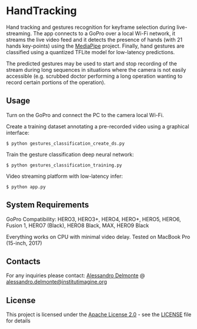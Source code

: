 # HandTracking

Hand tracking and gestures recognition for keyframe selection during live-streaming. The app connects to a GoPro over
a local Wi-Fi network, it streams the live video feed and it detects the presence of hands (with 21 hands key-points) 
using the [MediaPipe](https://google.github.io/mediapipe/) project. Finally, hand gestures are classified using a 
quantized TFLite model for low-latency predictions.

The predicted gestures may be used to start and stop recording of the stream during long sequences in situations where
the camera is not easily accessible (e.g. scrubbed doctor performing a long operation wanting to record certain
portions of the operation).

## Usage

Turn on the GoPro and connect the PC to the camera local Wi-Fi.

Create a training dataset annotating a pre-recorded video using a graphical interface:
```shell
$ python gestures_classification_create_ds.py
```

Train the gesture classification deep neural network:
```shell
$ python gestures_classification_training.py
```

Video streaming platform with low-latency infer:
```shell
$ python app.py
```

## System Requirements

GoPro Compatibility: HERO3, HERO3+, HERO4, HERO+, HERO5, HERO6, Fusion 1, HERO7 (Black), HERO8 Black, MAX, HERO9 Black

Everything works on CPU with minimal video delay.
Tested on MacBook Pro (15-inch, 2017)

## Contacts

For any inquiries please contact: 
[Alessandro Delmonte](https://aledelmo.github.io) @ [alessandro.delmonte@institutimagine.org](mailto:alessandro.delmonte@institutimagine.org)

## License

This project is licensed under the [Apache License 2.0](LICENSE) - see the [LICENSE](LICENSE) file for
details

